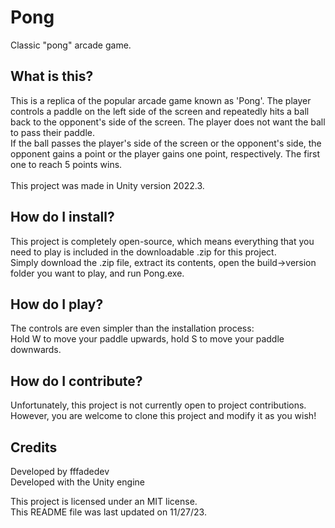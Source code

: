 # Pong
Classic "pong" arcade game.

## What is this?
This is a replica of the popular arcade game known as 'Pong'. The player controls a paddle on the left side of the screen and repeatedly hits a ball back to the opponent's side of the screen. The player does not want the ball to pass their paddle.\
If the ball passes the player's side of the screen or the opponent's side, the opponent gains a point or the player gains one point, respectively. The first one to reach 5 points wins.\
\
This project was made in Unity version 2022.3. 

## How do I install?
This project is completely open-source, which means everything that you need to play is included in the downloadable .zip for this project.\
Simply download the .zip file, extract its contents, open the build->version folder you want to play, and run Pong.exe. 

## How do I play?
The controls are even simpler than the installation process:\
Hold W to move your paddle upwards, hold S to move your paddle downwards.

## How do I contribute?
Unfortunately, this project is not currently open to project contributions. However, you are welcome to clone this project and modify it as you wish!

## Credits
Developed by fffadedev\
Developed with the Unity engine

This project is licensed under an MIT license.\
This README file was last updated on 11/27/23. 
